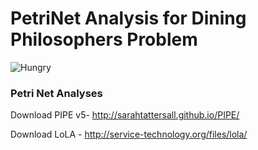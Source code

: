 # PetriNet Analysis for Dining Philosophers Problem

![Hungry](https://user-images.githubusercontent.com/14312802/114402939-f4069e80-9bc1-11eb-975c-da93d4b90990.png)


### Petri Net Analyses

Download PIPE v5- http://sarahtattersall.github.io/PIPE/

Download LoLA - http://service-technology.org/files/lola/
